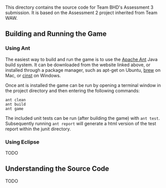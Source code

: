 This directory contains the source code for Team BHD's Assessment 3 submission. It is based on the Assessment 2 project inherited from Team WAW.

## Building and Running the Game

### Using Ant

The easiest way to build and run the game is to use the [Apache Ant](http://ant.apache.org) Java build system. It can be downloaded from the website linked above, or installed through a package manager, such as apt-get on Ubuntu, [brew](http://brew.sh) on Mac, or [cinst](http://chocolatey.org) on Windows.

Once ant is installed the game can be run by opening a terminal window in the project directory and then entering the following commands:

    ant clean
    ant build
    ant game

The included unit tests can be run (after building the game) with `ant test`. Subsequently running `ant report` will generate a html version of the test report within the junit directory.

### Using Eclipse

TODO

## Understanding the Source Code

TODO